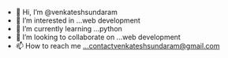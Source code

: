 - 👋 Hi, I’m @venkateshsundaram
- 👀 I’m interested in ...web development
- 🌱 I’m currently learning ...python
- 💞️ I’m looking to collaborate on ...web development
- 📫 How to reach me ...contactvenkateshsundaram@gmail.com

<!---
venkateshsundaram/venkateshsundaram is a ✨ special ✨ repository because its `README.md` (this file) appears on your GitHub profile.
You can click the Preview link to take a look at your changes.
--->
